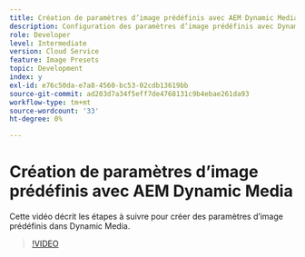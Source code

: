 ```yaml
---
title: Création de paramètres d’image prédéfinis avec AEM Dynamic Media
description: Configuration des paramètres d’image prédéfinis avec Dynamic Media
role: Developer
level: Intermediate
version: Cloud Service
feature: Image Presets
topic: Development
index: y
exl-id: e76c50da-e7a8-4560-bc53-02cdb13619bb
source-git-commit: ad203d7a34f5eff7de4768131c9b4ebae261da93
workflow-type: tm+mt
source-wordcount: '33'
ht-degree: 0%

---
```


# Création de paramètres d’image prédéfinis avec AEM Dynamic Media

Cette vidéo décrit les étapes à suivre pour créer des paramètres d’image prédéfinis dans Dynamic Media.

>[!VIDEO](https://video.tv.adobe.com/v/335459?quality=9&learn=on)
